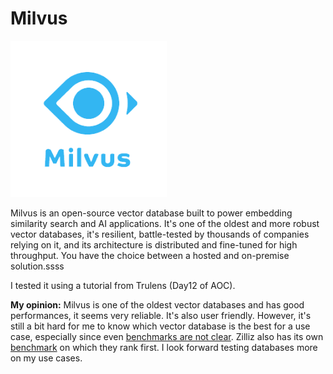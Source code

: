 # Milvus

<img src="../img/milvus.png" alt="dvc" width="250"/>

Milvus is an open-source vector database built to power embedding similarity search and AI applications. It's one of the oldest and more robust vector databases, it's resilient, battle-tested by thousands of companies relying on it, and its architecture is distributed and fine-tuned for high throughput. You have the choice between a hosted and on-premise solution.ssss

I tested it using a tutorial from Trulens (Day12 of AOC).

**My opinion:** Milvus is one of the oldest vector databases and has good performances, it seems very reliable. It's also user friendly. However, it's still a bit hard for me to know which vector database is the best for a use case, especially since even [benchmarks are not clear](https://www.sicara.fr/blog-technique/how-to-choose-your-vector-database-in-2023). Zilliz also has its own [benchmark](https://zilliz.com/vector-database-benchmark-tool?database=ZillizCloud%2CMilvus%2CPgVector%2CElasticCloud%2CQdrantCloud%2CWeaviateCloud%2CPinecone&dataset=medium&filter=none%2Clow%2Chigh) on which they rank first. I look forward testing databases more on my use cases.

